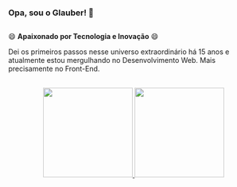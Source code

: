### Opa, sou o Glauber! 👋

##
😄 **Apaixonado por Tecnologia e Inovação** 😄

Dei os primeiros passos nesse universo extraordinário há 15 anos e atualmente estou mergulhando no Desenvolvimento Web. Mais precisamente no Front-End.
##
<div align="center">
  <a href="https://github.com/glaubermurta">
  <img height="180em" src="https://github-readme-stats.vercel.app/api?username=glaubermurta&show_icons=true&theme=dracula&include_all_commits=true&count_private=true"/>
  <img height="180em" src="https://github-readme-stats.vercel.app/api/top-langs/?username=glaubermurta&layout=compact&langs_count=7&theme=dracula"/>
</div>
